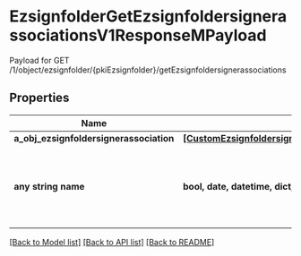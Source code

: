 # EzsignfolderGetEzsignfoldersignerassociationsV1ResponseMPayload

Payload for GET /1/object/ezsignfolder/{pkiEzsignfolder}/getEzsignfoldersignerassociations

## Properties
Name | Type | Description | Notes
------------ | ------------- | ------------- | -------------
**a_obj_ezsignfoldersignerassociation** | [**[CustomEzsignfoldersignerassociationActionableElementResponse]**](CustomEzsignfoldersignerassociationActionableElementResponse.md) |  | 
**any string name** | **bool, date, datetime, dict, float, int, list, str, none_type** | any string name can be used but the value must be the correct type | [optional]

[[Back to Model list]](../README.md#documentation-for-models) [[Back to API list]](../README.md#documentation-for-api-endpoints) [[Back to README]](../README.md)


